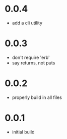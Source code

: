 # 0.0.4
- add a cli utility

# 0.0.3
- don't require 'erb'
- say returns, not puts

# 0.0.2
- properly build in all files

# 0.0.1
- initial build